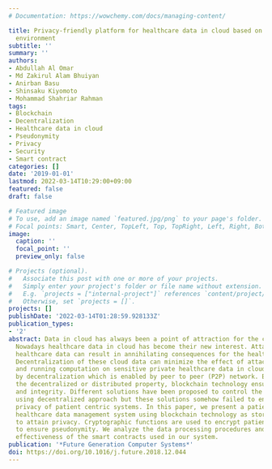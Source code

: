 ```yaml
---
# Documentation: https://wowchemy.com/docs/managing-content/

title: Privacy-friendly platform for healthcare data in cloud based on blockchain
  environment
subtitle: ''
summary: ''
authors:
- Abdullah Al Omar
- Md Zakirul Alam Bhuiyan
- Anirban Basu
- Shinsaku Kiyomoto
- Mohammad Shahriar Rahman
tags:
- Blockchain
- Decentralization
- Healthcare data in cloud
- Pseudonymity
- Privacy
- Security
- Smart contract
categories: []
date: '2019-01-01'
lastmod: 2022-03-14T10:29:00+09:00
featured: false
draft: false

# Featured image
# To use, add an image named `featured.jpg/png` to your page's folder.
# Focal points: Smart, Center, TopLeft, Top, TopRight, Left, Right, BottomLeft, Bottom, BottomRight.
image:
  caption: ''
  focal_point: ''
  preview_only: false

# Projects (optional).
#   Associate this post with one or more of your projects.
#   Simply enter your project's folder or file name without extension.
#   E.g. `projects = ["internal-project"]` references `content/project/deep-learning/index.md`.
#   Otherwise, set `projects = []`.
projects: []
publishDate: '2022-03-14T01:28:59.928133Z'
publication_types:
- '2'
abstract: Data in cloud has always been a point of attraction for the cyber attackers.
  Nowadays healthcare data in cloud has become their new interest. Attacks on these
  healthcare data can result in annihilating consequences for the healthcare organizations.
  Decentralization of these cloud data can minimize the effect of attacks. Storing
  and running computation on sensitive private healthcare data in cloud are possible
  by decentralization which is enabled by peer to peer (P2P) network. By leveraging
  the decentralized or distributed property, blockchain technology ensures the accountability
  and integrity. Different solutions have been proposed to control the effect of attacks
  using decentralized approach but these solutions somehow failed to ensure overall
  privacy of patient centric systems. In this paper, we present a patient centric
  healthcare data management system using blockchain technology as storage which helps
  to attain privacy. Cryptographic functions are used to encrypt patient’s data and
  to ensure pseudonymity. We analyze the data processing procedures and also the cost
  effectiveness of the smart contracts used in our system.
publication: '*Future Generation Computer Systems*'
doi: https://doi.org/10.1016/j.future.2018.12.044
---
```

